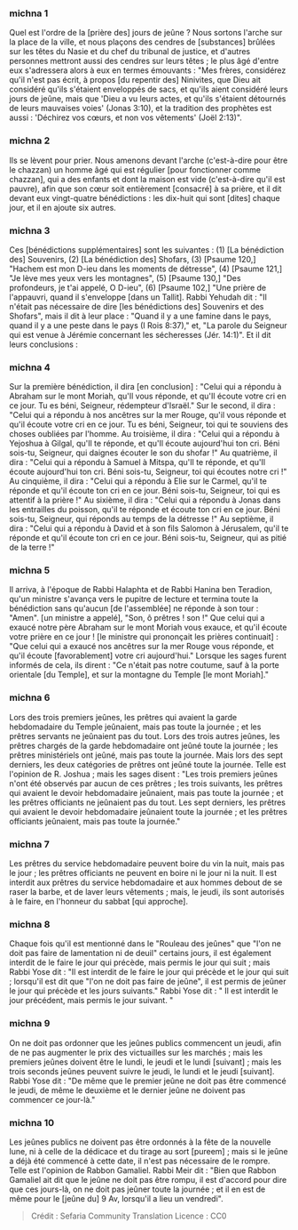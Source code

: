 
### michna 1
Quel est l'ordre de la [prière des] jours de jeûne ? Nous sortons l'arche sur la place de la ville, et nous plaçons des cendres de [substances] brûlées sur les têtes du Nasie et du chef du tribunal de justice, et d'autres personnes mettront aussi des cendres sur leurs têtes ; le plus âgé d'entre eux s'adressera alors à eux en termes émouvants : "Mes frères, considérez qu'il n'est pas écrit, à propos [du repentir des] Ninivites, que Dieu ait considéré qu'ils s'étaient enveloppés de sacs, et qu'ils aient considéré leurs jours de jeûne, mais que 'Dieu a vu leurs actes, et qu'ils s'étaient détournés de leurs mauvaises voies' (Jonas 3:10), et la tradition des prophètes est aussi : 'Déchirez vos cœurs, et non vos vêtements' (Joël 2:13)".

### michna 2
Ils se lèvent pour prier. Nous amenons devant l'arche (c'est-à-dire pour être le chazzan) un homme âgé qui est régulier [pour fonctionner comme chazzan], qui a des enfants et dont la maison est vide (c'est-à-dire qu'il est pauvre), afin que son cœur soit entièrement [consacré] à sa prière, et il dit devant eux vingt-quatre bénédictions : les dix-huit qui sont [dites] chaque jour, et il en ajoute six autres.

### michna 3
Ces [bénédictions supplémentaires] sont les suivantes : (1) [La bénédiction des] Souvenirs, (2) [La bénédiction des] Shofars, (3) [Psaume 120,] "Hachem est mon D-ieu dans les moments de détresse", (4) [Psaume 121,] "Je lève mes yeux vers les montagnes", (5) [Psaume 130,] "Des profondeurs, je t'ai appelé, O D-ieu", (6) [Psaume 102,] "Une prière de l'appauvri, quand il s'enveloppe [dans un Tallit]. Rabbi Yehudah dit : "Il n'était pas nécessaire de dire [les bénédictions des] Souvenirs et des Shofars", mais il dit à leur place : "Quand il y a une famine dans le pays, quand il y a une peste dans le pays (I Rois 8:37)," et, "La parole du Seigneur qui est venue à Jérémie concernant les sécheresses (Jér. 14:1)". Et il dit leurs conclusions :

### michna 4
Sur la première bénédiction, il dira [en conclusion] : "Celui qui a répondu à Abraham sur le mont Moriah, qu'Il vous réponde, et qu'Il écoute votre cri en ce jour. Tu es béni, Seigneur, rédempteur d'Israël." Sur le second, il dira : "Celui qui a répondu à nos ancêtres sur la mer Rouge, qu'il vous réponde et qu'il écoute votre cri en ce jour. Tu es béni, Seigneur, toi qui te souviens des choses oubliées par l'homme. Au troisième, il dira : "Celui qui a répondu à Yejoshua à Gilgal, qu'Il te réponde, et qu'Il écoute aujourd'hui ton cri. Béni sois-tu, Seigneur, qui daignes écouter le son du shofar !" Au quatrième, il dira : "Celui qui a répondu à Samuel à Mitspa, qu'Il te réponde, et qu'Il écoute aujourd'hui ton cri. Béni sois-tu, Seigneur, toi qui écoutes notre cri !" Au cinquième, il dira : "Celui qui a répondu à Elie sur le Carmel, qu'il te réponde et qu'il écoute ton cri en ce jour. Béni sois-tu, Seigneur, toi qui es attentif à la prière !" Au sixième, il dira : "Celui qui a répondu à Jonas dans les entrailles du poisson, qu'il te réponde et écoute ton cri en ce jour. Béni sois-tu, Seigneur, qui réponds au temps de la détresse !" Au septième, il dira : "Celui qui a répondu à David et à son fils Salomon à Jérusalem, qu'il te réponde et qu'il écoute ton cri en ce jour. Béni sois-tu, Seigneur, qui as pitié de la terre !"

### michna 5
Il arriva, à l'époque de Rabbi Halaphta et de Rabbi Hanina ben Teradion, qu'un ministre s'avança vers le pupitre de lecture et termina toute la bénédiction sans qu'aucun [de l'assemblée] ne réponde à son tour : "Amen". [un ministre a appelé], "Son, ô prêtres ! son !" Que celui qui a exaucé notre père Abraham sur le mont Moriah vous exauce, et qu'il écoute votre prière en ce jour ! [le ministre qui prononçait les prières continuait] : "Que celui qui a exaucé nos ancêtres sur la mer Rouge vous réponde, et qu'il écoute [favorablement] votre cri aujourd'hui." Lorsque les sages furent informés de cela, ils dirent : "Ce n'était pas notre coutume, sauf à la porte orientale [du Temple], et sur la montagne du Temple [le mont Moriah]."

### michna 6
Lors des trois premiers jeûnes, les prêtres qui avaient la garde hebdomadaire du Temple jeûnaient, mais pas toute la journée ; et les prêtres servants ne jeûnaient pas du tout. Lors des trois autres jeûnes, les prêtres chargés de la garde hebdomadaire ont jeûné toute la journée ; les prêtres ministériels ont jeûné, mais pas toute la journée. Mais lors des sept derniers, les deux catégories de prêtres ont jeûné toute la journée. Telle est l'opinion de R. Joshua ; mais les sages disent : "Les trois premiers jeûnes n'ont été observés par aucun de ces prêtres ; les trois suivants, les prêtres qui avaient le devoir hebdomadaire jeûnaient, mais pas toute la journée ; et les prêtres officiants ne jeûnaient pas du tout. Les sept derniers, les prêtres qui avaient le devoir hebdomadaire jeûnaient toute la journée ; et les prêtres officiants jeûnaient, mais pas toute la journée."

### michna 7
Les prêtres du service hebdomadaire peuvent boire du vin la nuit, mais pas le jour ; les prêtres officiants ne peuvent en boire ni le jour ni la nuit. Il est interdit aux prêtres du service hebdomadaire et aux hommes debout de se raser la barbe, et de laver leurs vêtements ; mais, le jeudi, ils sont autorisés à le faire, en l'honneur du sabbat [qui approche].

### michna 8
Chaque fois qu'il est mentionné dans le "Rouleau des jeûnes" que "l'on ne doit pas faire de lamentation ni de deuil" certains jours, il est également interdit de le faire le jour qui précède, mais permis le jour qui suit ; mais Rabbi Yose dit : "Il est interdit de le faire le jour qui précède et le jour qui suit ; lorsqu'il est dit que "l'on ne doit pas faire de jeûne", il est permis de jeûner le jour qui précède et les jours suivants." Rabbi Yose dit : " Il est interdit le jour précédent, mais permis le jour suivant. "

### michna 9
On ne doit pas ordonner que les jeûnes publics commencent un jeudi, afin de ne pas augmenter le prix des victuailles sur les marchés ; mais les premiers jeûnes doivent être le lundi, le jeudi et le lundi [suivant] ; mais les trois seconds jeûnes peuvent suivre le jeudi, le lundi et le jeudi [suivant]. Rabbi Yose dit : "De même que le premier jeûne ne doit pas être commencé le jeudi, de même le deuxième et le dernier jeûne ne doivent pas commencer ce jour-là."

### michna 10
Les jeûnes publics ne doivent pas être ordonnés à la fête de la nouvelle lune, ni à celle de la dédicace et du tirage au sort [pureem] ; mais si le jeûne a déjà été commencé à cette date, il n'est pas nécessaire de le rompre. Telle est l'opinion de Rabbon Gamaliel. Rabbi Meir dit : "Bien que Rabbon Gamaliel ait dit que le jeûne ne doit pas être rompu, il est d'accord pour dire que ces jours-là, on ne doit pas jeûner toute la journée ; et il en est de même pour le [jeûne du] 9 Av, lorsqu'il a lieu un vendredi".

>Crédit : Sefaria Community Translation
>Licence : CC0